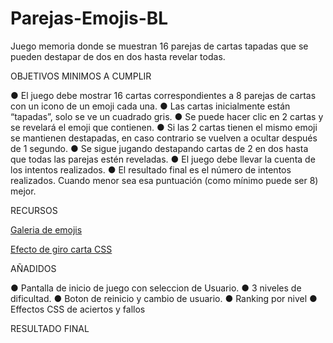 # Parejas-Emojis-BL

Juego memoria donde se muestran 16 parejas de cartas
tapadas que se pueden destapar de dos en dos hasta
revelar todas.

OBJETIVOS  MINIMOS A CUMPLIR

● El juego debe mostrar 16 cartas correspondientes a 8 parejas de
cartas con un icono de un emoji cada una.
● Las cartas inicialmente están “tapadas”, solo se ve un cuadrado gris.
● Se puede hacer clic en 2 cartas y se revelará el emoji que contienen.
● Si las 2 cartas tienen el mismo emoji se mantienen destapadas, en
caso contrario se vuelven a ocultar después de 1 segundo.
● Se sigue jugando destapando cartas de 2 en dos hasta que todas las
parejas estén reveladas.
● El juego debe llevar la cuenta de los intentos realizados.
● El resultado final es el número de intentos realizados. Cuando
menor sea esa puntuación (como mínimo puede ser 8) mejor.


RECURSOS

[Galeria de emojis](https://getemoji.com/)

[Efecto de giro carta CSS](https://codepen.io/bertez/pen/oNoryxg)



AÑADIDOS 

● Pantalla de inicio de juego con seleccion de Usuario.
● 3 niveles de dificultad.
● Boton de reinicio y cambio de usuario.
● Ranking por nivel
● Effectos CSS de aciertos y fallos 


RESULTADO FINAL



